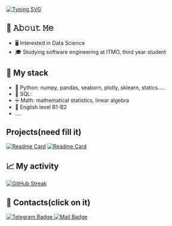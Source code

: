 [![Typing SVG](https://readme-typing-svg.herokuapp.com?color=%2336BCF7&lines=Computer+science+student)](https://git.io/typing-svg)
## :book: 𝙰𝚋𝚘𝚞𝚝 𝙼𝚎
- 🖥 Interested in Data Science
- 🎓 Studying software engineering at ITMO, third year student
## 💼 My stack
* 🐍 Python: numpy, pandas, seaborn, plotly, sklearn, statics.....
* 📙 SQL: 
* ➗ Math: mathematical statistics, linear algebra
* 💂‍ English level B1-B2
* ....
## Projects(need fill it)
[![Readme Card](https://github-readme-stats.vercel.app/api/pin/?username=Erkobrax&repo=DS_Edu)](https://github.com/Erkobrax/DS_Edu)
[![Readme Card](https://github-readme-stats.vercel.app/api/pin/?username=Erkobrax&repo=Kaggle)](https://github.com/Erkobrax/Kaggle)

 
## 📈  My activity 

[![GitHub Streak](http://github-readme-streak-stats.herokuapp.com?user=Erkobrax)](https://git.io/streak-stats)


## 🤝 Contacts(click on it)


<div id="badges">
  <a href="https://t.me/Erkobraxx">
    <img src="https://img.shields.io/badge/Telegram-blue?style=for-the-badge&logo=telegram&logoColor=white" alt="Telegram Badge"/>
  </a>
 <a href="mailto:denis_suvorov@niuitmo.ru">
    <img src="https://img.shields.io/badge/mail-denis_suvorov%40niuitmo.ru-blue?style=for-the-badge&logo=outlook&logoColor=white" alt="Mail Badge"/>
 </a>
</div>


